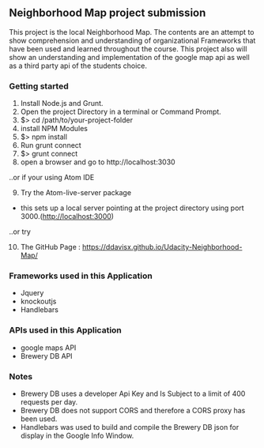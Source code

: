 ## Neighborhood Map project submission

This project is the local Neighborhood Map. The contents are an attempt to show comprehension and understanding of organizational Frameworks that have been used and learned throughout the course. This project also will show an understanding and implementation of the google map api as well as a third party api of the students choice.

### Getting started

1. Install Node.js and Grunt.
2. Open the project Directory in a terminal or Command Prompt.
3. $> cd /path/to/your-project-folder
4. install NPM Modules
5. $> npm install
6. Run grunt connect
7. $> grunt connect
8. open a browser and go to http://localhost:3030

..or if your using Atom IDE

9.  Try the Atom-live-server package
  - this sets up a local server pointing at the project directory using port 3000.(<http://localhost:3000>)

..or try

10. The GitHub Page : https://ddavisx.github.io/Udacity-Neighborhood-Map/


### Frameworks used in this Application
- Jquery
- knockoutjs
- Handlebars

### APIs used in this Application
- google maps API
- Brewery DB API

### Notes
- Brewery DB uses a developer Api Key and Is Subject to a limit of 400 requests per day.
- Brewery DB does not support CORS and therefore a CORS proxy has been used.
- Handlebars was used to build and compile the Brewery DB json for display in the Google Info Window.
